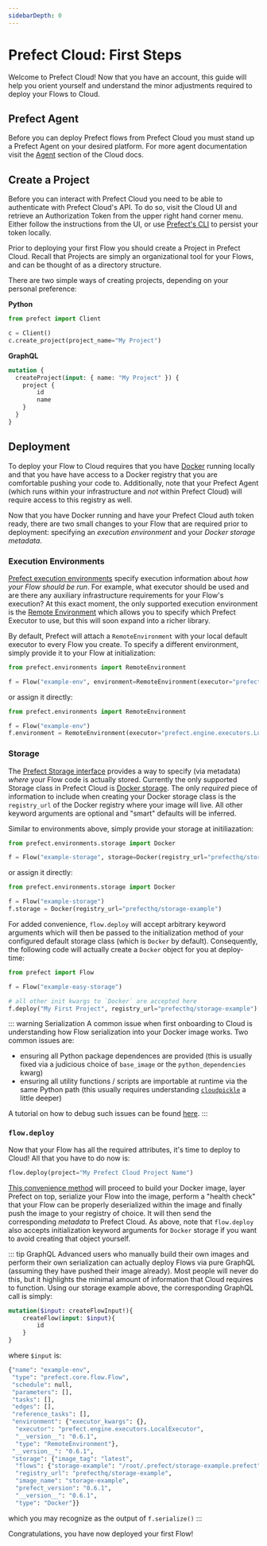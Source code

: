 ```yaml
---
sidebarDepth: 0
---
```


# Prefect Cloud: First Steps

Welcome to Prefect Cloud! Now that you have an account, this guide will help you orient yourself and understand the minor adjustments required to deploy your Flows to Cloud.

## Prefect Agent

Before you can deploy Prefect flows from Prefect Cloud you must stand up a Prefect Agent on your desired platform. For more agent documentation visit the [Agent](agent/overview.html) section of the Cloud docs.

## Create a Project

Before you can interact with Prefect Cloud you need to be able to authenticate with Prefect Cloud's API.  To do so, visit the Cloud UI and retrieve an Authorization Token from the upper right hand corner menu.  Either follow the instructions from the UI, or use [Prefect's CLI](https://docs.prefect.io/guide/cloud_concepts/cli.html#auth) to persist your token locally.

Prior to deploying your first Flow you should create a Project in Prefect Cloud.  Recall that Projects are simply an organizational tool for your Flows, and can be thought of as a directory structure.

There are two simple ways of creating projects, depending on your personal preference:

**Python**
```python
from prefect import Client

c = Client()
c.create_project(project_name="My Project")
```

**GraphQL**
```graphql
mutation {
  createProject(input: { name: "My Project" }) {
    project {
        id
        name
    }
  }
}
```

## Deployment

To deploy your Flow to Cloud requires that you have [Docker](https://www.docker.com/) running locally and that you have have access to a Docker registry that you are comfortable pushing your code to.  Additionally, note that your Prefect Agent (which runs within your infrastructure and _not_ within Prefect Cloud) will require access to this registry as well.

Now that you have Docker running and have your Prefect Cloud auth token ready, there are two small changes to your Flow that are required prior to deployment: specifying an _execution environment_ and your _Docker storage metadata_.

### Execution Environments

[Prefect execution environments](https://docs.prefect.io/api/unreleased/environments/execution.html) specify execution information about _how your Flow should be run_.  For example, what executor should be used and are there any auxiliary infrastructure requirements for your Flow's execution?  At this exact moment, the only supported execution environment is the [Remote Environment](https://docs.prefect.io/api/unreleased/environments/execution.html#remoteenvironment) which allows you to specify which Prefect Executor to use, but this will soon expand into a richer library.  

By default, Prefect will attach a `RemoteEnvironment` with your local default executor to every Flow you create.  To specify a different environment, simply provide it to your Flow at initialization:
```python
from prefect.environments import RemoteEnvironment

f = Flow("example-env", environment=RemoteEnvironment(executor="prefect.engine.executors.LocalExecutor"))
```
or assign it directly:
```python
from prefect.environments import RemoteEnvironment

f = Flow("example-env")
f.environment = RemoteEnvironment(executor="prefect.engine.executors.LocalExecutor")
```

### Storage

The [Prefect Storage interface](https://docs.prefect.io/api/unreleased/environments/storage.html#docker) provides a way to specify (via metadata) _where_ your Flow code is actually stored.  Currently the only supported Storage class in Prefect Cloud is [Docker storage](https://docs.prefect.io/api/unreleased/environments/storage.html#docker).  The only _required_ piece of information to include when creating your Docker storage class is the `registry_url` of the Docker registry where your image will live.  All other keyword arguments are optional and "smart" defaults will be inferred. 

Similar to environments above, simply provide your storage at initiliazation:
```python
from prefect.environments.storage import Docker

f = Flow("example-storage", storage=Docker(registry_url="prefecthq/storage-example"))
```
or assign it directly:

```python
from prefect.environments.storage import Docker

f = Flow("example-storage")
f.storage = Docker(registry_url="prefecthq/storage-example")
```

For added convenience, `flow.deploy` will accept arbitrary keyword arguments which will then be passed to the initialization method of your configured default storage class (which is `Docker` by default).  Consequently, the following code will actually create a `Docker` object for you at deploy-time:

```python
from prefect import Flow

f = Flow("example-easy-storage")

# all other init kwargs to `Docker` are accepted here
f.deploy("My First Project", registry_url="prefecthq/storage-example")
```

::: warning Serialization
A common issue when first onboarding to Cloud is understanding how Flow serialization into your Docker image works.  Two common issues are:
- ensuring all Python package dependences are provided (this is usually fixed via a judicious choice of `base_image` or the `python_dependencies` kwarg)
- ensuring all utility functions / scripts are importable at runtime via the same Python path (this usually requires understanding [`cloudpickle`](https://github.com/cloudpipe/cloudpickle) a little deeper)

A tutorial on how to debug such issues can be found [here](https://docs.prefect.io/guide/tutorials/local-debugging.html#locally-check-your-flow-s-docker-storage).
:::

### `flow.deploy`

Now that your Flow has all the required attributes, it's time to deploy to Cloud!  All that you have to do now is:
```python
flow.deploy(project="My Prefect Cloud Project Name")
```
[This convenience method](https://docs.prefect.io/api/unreleased/core/flow.html#prefect-core-flow-flow-deploy) will proceed to build your Docker image, layer Prefect on top, serialize your Flow into the image, perform a "health check" that your Flow can be properly deserialized within the image and finally push the image to your registry of choice.  It will then send the corresponding _metadata_ to Prefect Cloud.  As above, note that `flow.deploy` also accepts initialization keyword arguments for `Docker` storage if you want to avoid creating that object yourself.

::: tip GraphQL
Advanced users who manually build their own images and perform their own serialization can actually deploy Flows via pure GraphQL (assuming they have pushed their image already).  Most people will never do this, but it highlights the minimal amount of information that Cloud requires to function.  Using our storage example above, the corresponding GraphQL call is simply:
```graphql
mutation($input: createFlowInput!){
    createFlow(input: $input){
        id
    }
}
```
where `$input` is:

```python
{"name": "example-env",
 "type": "prefect.core.flow.Flow",
 "schedule": null,
 "parameters": [],
 "tasks": [],
 "edges": [],
 "reference_tasks": [],
 "environment": {"executor_kwargs": {},
  "executor": "prefect.engine.executors.LocalExecutor",
  "__version__": "0.6.1",
  "type": "RemoteEnvironment"},
 "__version__": "0.6.1",
 "storage": {"image_tag": "latest",
  "flows": {"storage-example": "/root/.prefect/storage-example.prefect"},
  "registry_url": "prefecthq/storage-example",
  "image_name": "storage-example",
  "prefect_version": "0.6.1",
  "__version__": "0.6.1",
  "type": "Docker"}}
```

which you may recognize as the output of `f.serialize()`
:::

Congratulations, you have now deployed your first Flow!
